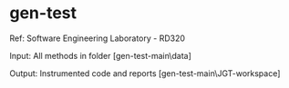# gen-test

Ref: Software Engineering Laboratory - RD320

Input: All methods in folder [gen-test-main\data]

Output: Instrumented code and reports [gen-test-main\JGT-workspace]
